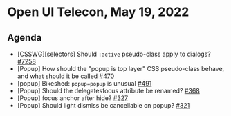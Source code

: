# Open UI Telecon, May 19, 2022

## Agenda
  - [CSSWG][selectors] Should `:active` pseudo-class apply to dialogs? [#7258](https://github.com/w3c/csswg-drafts/issues/7258)
  - [Popup] How should the "popup is top layer" CSS pseudo-class behave, and what should it be called [#470](https://github.com/openui/open-ui/issues/470)
  - [popup] Bikeshed: `popup=popup` is unusual [#491](https://github.com/openui/open-ui/issues/491)
  - [Popup] Should the delegatesfocus attribute be renamed? [#368](https://github.com/openui/open-ui/issues/368)
  - [Popup] focus anchor after hide? [#327](https://github.com/openui/open-ui/issues/327)
  - [Popup] Should light dismiss be cancellable on popup? [#321](https://github.com/openui/open-ui/issues/321)
